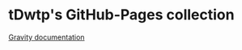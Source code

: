 <!--p align="center">
<img src="assets/images/logo.png" height="90px" alt="Gravity Programming Language" title="Gravity Programming Language">
</p-->

# tDwtp's GitHub-Pages collection

[Gravity documentation](/gravity/#/)
